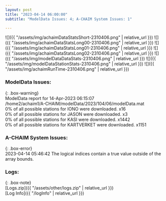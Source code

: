 ```yaml
---
layout: post
title: "2023-04-14 06:00:00"
subtitle: "ModelData Issues: 4; A-CHAIM System Issues: 1"

---
```


![]({{ "/assets/img/achaimDataStatsShort-2310406.png" | relative_url }})
![]({{ "/assets/img/achaimDataStatsLong00-2310406.png" | relative_url }})
![]({{ "/assets/img/achaimDataStatsLong01-2310406.png" | relative_url }})
![]({{ "/assets/img/achaimDataStatsLong02-2310406.png" | relative_url }})
![]({{ "/assets/img/modelDataDataStats-2310406.png" | relative_url }})
![]({{ "/assets/img/modelDataStationStats-2310406.png" | relative_url }})
![]({{ "/assets/img/achaimRunTime-2310406.png" | relative_url }})


### ModelData Issues:  
  
{: .box-warning}  
 ModelData report for 14-Apr-2023 06:15:07   
 /home2/achaim1/A-CHAIM/modelData/2023/104/06/modelData.mat   
 0% of all possible stations for IONO were downloaded. x16   
 0% of all possible stations for JASON were downloaded. x3   
 0% of all possible stations for KASI were downloaded. x1442   
 0% of all possible stations for KARTVERKET were downloaded. x1151   
  
### A-CHAIM System Issues:  
  
{: .box-error}  
2023-04-14 05:46:42 The logical indices contain a true value outside of the array bounds.  

### Logs:  
  
{: .box-note}  
[Logs.zip]({{ "/assets/other/logs.zip" | relative_url }})  
[Log Info]({{ "/logInfo" | relative_url }})  
